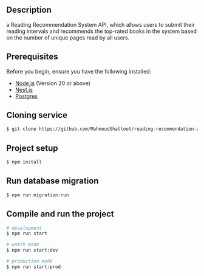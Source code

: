 ## Description

a Reading Recommendation System API, which allows users to submit their reading intervals and recommends the top-rated books in the system based on the number of unique pages read by all users.

## Prerequisites

Before you begin, ensure you have the following installed:

- [Node.js](https://nodejs.org/) (Version 20 or above)
- [Nest.js](https://docs.nestjs.com/cli/overview)
- [Postgres](https://www.postgresql.org/)

## Cloning service

```bash
$ git clone https://github.com/MahmoudShaltoot/reading-recommendation-api.git
```

## Project setup

```bash
$ npm install
```

## Run database migration

```bash
$ npm run migration:run
```

## Compile and run the project

```bash
# development
$ npm run start

# watch mode
$ npm run start:dev

# production mode
$ npm run start:prod
```
